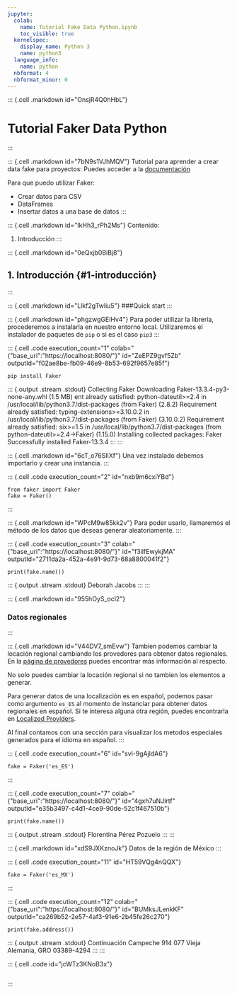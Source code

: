 ```yaml
---
jupyter:
  colab:
    name: Tutorial Fake Data Python.ipynb
    toc_visible: true
  kernelspec:
    display_name: Python 3
    name: python3
  language_info:
    name: python
  nbformat: 4
  nbformat_minor: 0
---
```


::: {.cell .markdown id="OnsjR4Q0hHbL"}
# Tutorial Faker Data Python
:::

::: {.cell .markdown id="7bN9s1VJhMQV"}
Tutorial para aprender a crear data fake para proyectos: Puedes acceder
a la [documentación](https://faker.readthedocs.io/en/master/)

Para que puedo utilizar Faker:

-   Crear datos para CSV
-   DataFrames
-   Insertar datos a una base de datos
:::

::: {.cell .markdown id="IkHh3_rPh2Ms"}
Contenido:

1.  Introducción
:::

::: {.cell .markdown id="0eQxjb0BiBj8"}
## 1. Introducción {#1-introducción}
:::

::: {.cell .markdown id="Llkf2gTwliu5"}
\#\#\#Quick start
:::

::: {.cell .markdown id="phgzwgGEiHv4"}
Para poder utilizar la librería, procederemos a instalarla en nuestro
entorno local. Utilizaremos el instalador de paquetes de `pip` o si es
el caso `pip3`
:::

::: {.cell .code execution_count="1" colab="{\"base_uri\":\"https://localhost:8080/\"}" id="ZeEPZ9gvf5Zb" outputId="f02ae8be-fb09-46e9-8b53-692f9657e85f"}
``` {.python}
pip install Faker
```

::: {.output .stream .stdout}
    Collecting Faker
      Downloading Faker-13.3.4-py3-none-any.whl (1.5 MB)
    ent already satisfied: python-dateutil>=2.4 in /usr/local/lib/python3.7/dist-packages (from Faker) (2.8.2)
    Requirement already satisfied: typing-extensions>=3.10.0.2 in /usr/local/lib/python3.7/dist-packages (from Faker) (3.10.0.2)
    Requirement already satisfied: six>=1.5 in /usr/local/lib/python3.7/dist-packages (from python-dateutil>=2.4->Faker) (1.15.0)
    Installing collected packages: Faker
    Successfully installed Faker-13.3.4
:::
:::

::: {.cell .markdown id="6cT_o76SlIXf"}
Una vez instalado debemos importarlo y crear una instancia.
:::

::: {.cell .code execution_count="2" id="nxb9m6cxiYBd"}
``` {.python}
from faker import Faker
fake = Faker()
```
:::

::: {.cell .markdown id="WPcM9w85kk2v"}
Para poder usarlo, llamaremos el método de los datos que deseas generar
aleatoriamente.
:::

::: {.cell .code execution_count="3" colab="{\"base_uri\":\"https://localhost:8080/\"}" id="f3ilfEwykjMA" outputId="2711da2a-452a-4e91-9d73-68a8800041f2"}
``` {.python}
print(fake.name())
```

::: {.output .stream .stdout}
    Deborah Jacobs
:::
:::

::: {.cell .markdown id="955hOyS_ocl2"}
### Datos regionales
:::

::: {.cell .markdown id="V44DV7_smEvw"}
Tambien podemos cambiar la locación regional cambiando los provedores
para obtener datos regionales. En la [página de
provedores](https://faker.readthedocs.io/en/stable/providers.html)
puedes encontrar más información al respecto.

No solo puedes cambiar la locación regional si no tambien los elementos
a generar.

Para generar datos de una localización es en español, podemos pasar como
argumento `es_ES` al momento de instanciar para obtener datos regionales
en español. Si te interesa alguna otra región, puedes encontrarla en
[Localized
Providers](https://faker.readthedocs.io/en/stable/locales.html).

Al final contamos con una sección para visualizar los metodos especiales
generados para el idioma en español.
:::

::: {.cell .code execution_count="6" id="svl-9gAjldA6"}
``` {.python}
fake = Faker('es_ES')
```
:::

::: {.cell .code execution_count="7" colab="{\"base_uri\":\"https://localhost:8080/\"}" id="4gxh7uNJlrtf" outputId="e35b3497-c4d1-4ce9-90de-52c1f467510b"}
``` {.python}
print(fake.name())
```

::: {.output .stream .stdout}
    Florentina Pérez Pozuelo
:::
:::

::: {.cell .markdown id="xdS9JXKznoJk"}
Datos de la región de México
:::

::: {.cell .code execution_count="11" id="HT59VQg4nQQX"}
``` {.python}
fake = Faker('es_MX')
```
:::

::: {.cell .code execution_count="12" colab="{\"base_uri\":\"https://localhost:8080/\"}" id="BUMksJLenkKF" outputId="ca269b52-2e57-4af3-91e6-2b45fe26c270"}
``` {.python}
print(fake.address())
```

::: {.output .stream .stdout}
    Continuación Campeche 914 077
    Vieja Alemania, GRO 03389-4294
:::
:::

::: {.cell .code id="jcWTz3KNoB3x"}
``` {.python}
```
:::
